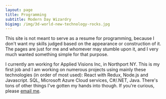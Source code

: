 ```yaml
---
layout: page
title: Programming
subtitle: Modern Day Wizardry
bigimg: /img/3d-world-new-technology-rocks.jpg
---
```


This site is not meant to serve as a resume for programming, because I don't want my skills judged based on the appearance or construction of it. The pages are just for me and whomever may stumble upon it, and I very much wanted something simple for that purpose. 

I currently am working for Applied Visions Inc, in Northport NY. This is my first job and I am working on numerous projects using mainly these technologies (in order of most used): React with Redux, Node.js and Javascript. SQL, Microsoft Azure Cloud services, C#/.NET, Java. There's tons of other things I've gotten my hands into though. If you're curious, please [email me](mailto:jakecduncan@gmail.com).
